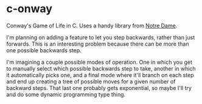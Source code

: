 c-onway
=======

Conway's Game of Life in C.
Uses a handy library from [Notre Dame](http://www3.nd.edu/~dthain/courses/cse20211/fall2013/gfx/).

I'm planning on adding a feature to let you step backwards, rather than just forwards.  This is an interesting problem because there can be more than one possible backwards step.

I'm imagining a couple possible modes of operation.  One in which you get to manually select which possible backwards step to take, another in which it automatically picks one, and a final mode where it'll branch on each step and end up creating a tree of possible moves for a given number of backward steps.  That last one probably gets exponential, so maybe I'll try and do some dynamic programming type thing.
